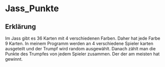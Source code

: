 # Jass_Punkte

## Erklärung
Im Jass gibt es 36 Karten mit 4 verschiedenen Farben. Daher hat jede Farbe 9 Karten. In meinem Programm werden an 4 verschiedene Spieler karten ausgeteilt und der Trumpf wird random ausgewählt. Danach zählt man die Punkte des Trumpfes von jedem Spieler zusammen. Der der am meisten hat gewinnt.
